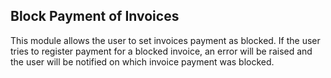 ## Block Payment of Invoices

This module allows the user to set invoices payment as blocked. If the
user tries to register payment for a blocked invoice, an error will be
raised and the user will be notified on which invoice payment was
blocked.
